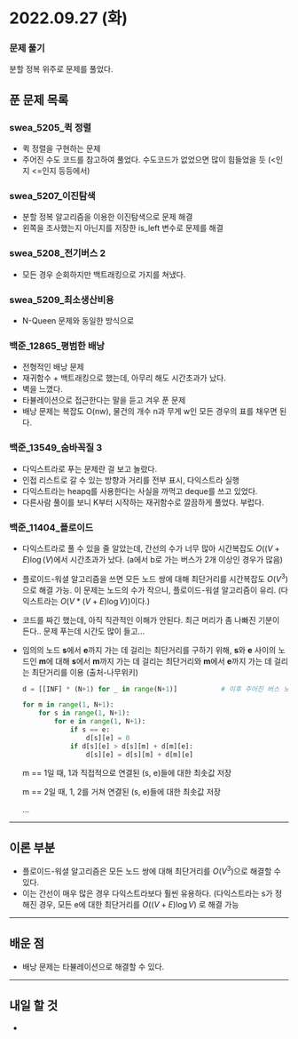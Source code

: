 # 2022.09.27 (화)

### 문제 풀기

분할 정복 위주로 문제를 풀었다.

## 푼 문제 목록

### swea\_5205_퀵 정렬

- 퀵 정렬을 구현하는 문제
- 주어진 수도 코드를 참고하여 풀었다. 수도코드가 없었으면 많이 힘들었을 듯 (<인지 <=인지 등등에서)

###  swea\_5207_이진탐색

- 분할 정복 알고리즘을 이용한 이진탐색으로 문제 해결
- 왼쪽을 조사했는지 아닌지를 저장한 is_left 변수로 문제를 해결

### swea\_5208_전기버스 2

- 모든 경우 순회하지만 백트래킹으로 가지를 쳐냈다.

### swea\_5209_최소생산비용

- N-Queen 문제와 동일한 방식으로

### 백준\_12865_평범한 배낭

- 전형적인 배낭 문제
- 재귀함수 + 백트래킹으로 했는데, 아무리 해도 시간초과가 났다.
- 벽을 느꼈다.
- 타뷸레이션으로 접근한다는 말을 듣고 겨우 푼 문제
- 배낭 문제는 복잡도 O(nw), 물건의 개수 n과 무게 w인 모든 경우의 표를 채우면 된다.

### 백준\_13549_숨바꼭질 3

- 다익스트라로 푸는 문제란 걸 보고 놀랐다.
- 인접 리스트로 갈 수 있는 방향과 거리를 전부 표시, 다익스트라 실행
- 다익스트라는 heapq를 사용한다는 사실을 까먹고 deque를 쓰고 있었다.
- 다른사람 풀이를 보니 K부터 시작하는 재귀함수로 깔끔하게 풀었다. 부럽다.

### 백준\_11404_플로이드

- 다익스트라로 풀 수 있을 줄 알았는데, 간선의 수가 너무 많아 시간복잡도 $O((V+E)\log(V)$에서 시간초과가 났다. (a에서 b로 가는 버스가 2개 이상인 경우가 많음)

- 플로이드-워셜 알고리즘을 쓰면 모든 노드 쌍에 대해 최단거리를 시간복잡도 $O(V^3)$으로 해결 가능. 이 문제는 노드의 수가 작으니, 플로이드-워셜 알고리즘이 유리. (다익스트라는 $O(V*(V+E)\log V))$이다.) 

- 코드를 짜긴 했는데, 아직 직관적인 이해가 안된다. 최근 머리가 좀 나빠진 기분이 든다.. 문제 푸는데 시간도 많이 들고...

- 임의의 노드 **s**에서 **e**까지 가는 데 걸리는 최단거리를 구하기 위해, **s**와 **e** 사이의 노드인 **m**에 대해 **s**에서 **m**까지 가는 데 걸리는 최단거리와 **m**에서 **e**까지 가는 데 걸리는 최단거리를 이용 (출처-나무위키)

  ```python
  d = [[INF] * (N+1) for _ in range(N+1)]			# 이후 주어진 버스 노선들(s, e, d)로 리스트 수정
  
  for m in range(1, N+1):
      for s in range(1, N+1):
          for e in range(1, N+1):
              if s == e:
                  d[s][e] = 0
              if d[s][e] > d[s][m] + d[m][e]:
                  d[s][e] = d[s][m] + d[m][e]
  ```

   m == 1일 때, 1과 직접적으로 연결된 (s, e)들에 대한 최솟값 저장
  
  m == 2일 때, 1, 2를 거쳐 연결된 (s, e)들에 대한 최솟값 저장
  
  ...


---

## 이론 부분

- 플로이드-워셜 알고리즘은 모든 노드 쌍에 대해 최단거리를 $O(V^3)$으로 해결할 수 있다.
- 이는 간선이 매우 많은 경우 다익스트라보다 훨씬 유용하다. (다익스트라는 s가 정해진 경우, 모든 e에 대한 최단거리를 $O((V+E)\log V)$ 로 해결 가능


---

## 배운 점

- 배낭 문제는 타뷸레이션으로 해결할 수 있다.


---

## 내일 할 것

- 
